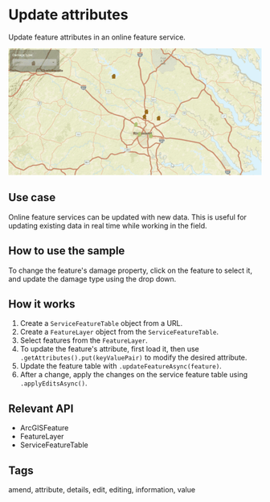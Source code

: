 # Update attributes

Update feature attributes in an online feature service.

![Image of update attributes feature service](UpdateAttributes.gif)

## Use case

Online feature services can be updated with new data. This is useful for updating existing data in real time while working in the field.

## How to use the sample

To change the feature's damage property, click on the feature to select it, and update the damage type using the drop down.

## How it works

1. Create a `ServiceFeatureTable` object from a URL.
2. Create a `FeatureLayer` object from the `ServiceFeatureTable`.
3. Select features from the `FeatureLayer`.
4. To update the feature's attribute, first load it, then use `.getAttributes().put(keyValuePair)` to modify the desired attribute.
5. Update the feature table with `.updateFeatureAsync(feature)`.
6. After a change, apply the changes on the service feature table using `.applyEditsAsync()`.

## Relevant API

* ArcGISFeature
* FeatureLayer
* ServiceFeatureTable

## Tags

amend, attribute, details, edit, editing, information, value
